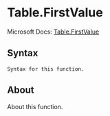 ---
---

# Table.FirstValue

Microsoft Docs: [Table.FirstValue](https://docs.microsoft.com/en-us/powerquery-m/table-firstvalue)

## Syntax

```powerquery-m
Syntax for this function.
```

## About

About this function.

